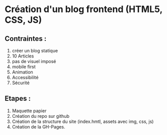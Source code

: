 # Création d'un blog frontend (HTML5, CSS, JS)

## Contraintes :

1) créer un blog statique
2) 10 Articles
3) pas de visuel imposé
4) mobile first
5) Animation
6) Accessibilité
7) Sécurité

## Etapes :

1) Maquette papier
2) Création du repo sur github
3) Création de la structure du site (index.hmtl, assets avec img, css, js)
4) Création de la GH-Pages.
